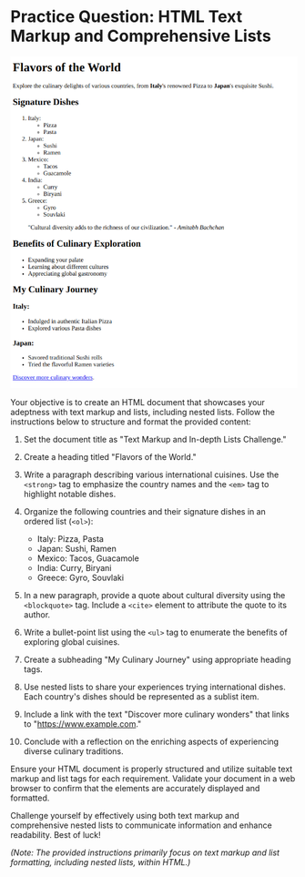 # **Practice Question: HTML Text Markup and Comprehensive Lists**

![task screen shot](./task2.png)

Your objective is to create an HTML document that showcases your adeptness with text markup and lists, including nested lists. Follow the instructions below to structure and format the provided content:

1. Set the document title as "Text Markup and In-depth Lists Challenge."

2. Create a heading titled "Flavors of the World."

3. Write a paragraph describing various international cuisines. Use the `<strong>` tag to emphasize the country names and the `<em>` tag to highlight notable dishes.

4. Organize the following countries and their signature dishes in an ordered list (`<ol>`):

   - Italy: Pizza, Pasta
   - Japan: Sushi, Ramen
   - Mexico: Tacos, Guacamole
   - India: Curry, Biryani
   - Greece: Gyro, Souvlaki

5. In a new paragraph, provide a quote about cultural diversity using the `<blockquote>` tag. Include a `<cite>` element to attribute the quote to its author.

6. Write a bullet-point list using the `<ul>` tag to enumerate the benefits of exploring global cuisines.

7. Create a subheading "My Culinary Journey" using appropriate heading tags.

8. Use nested lists to share your experiences trying international dishes. Each country's dishes should be represented as a sublist item.

9. Include a link with the text "Discover more culinary wonders" that links to "https://www.example.com."

10. Conclude with a reflection on the enriching aspects of experiencing diverse culinary traditions.

Ensure your HTML document is properly structured and utilize suitable text markup and list tags for each requirement. Validate your document in a web browser to confirm that the elements are accurately displayed and formatted.

Challenge yourself by effectively using both text markup and comprehensive nested lists to communicate information and enhance readability. Best of luck!

_(Note: The provided instructions primarily focus on text markup and list formatting, including nested lists, within HTML.)_

